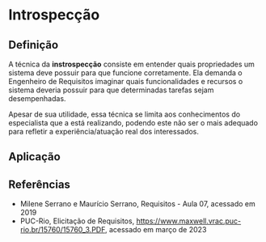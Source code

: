 # Introspecção

## Definição

A técnica da **instrospecção** consiste em entender quais propriedades um sistema deve possuir para que funcione corretamente. Ela demanda o Engenheiro de Requisitos imaginar quais funcionalidades e recursos o sistema deveria possuir para que determinadas tarefas sejam desempenhadas.

Apesar de sua utilidade, essa técnica se limita aos conhecimentos do especialista que a está realizando, podendo este não ser o mais adequado para refletir a experiência/atuação real dos interessados.

## Aplicação

## Referências

* Milene Serrano e Maurício Serrano, Requisitos - Aula 07, acessado em 2019
* PUC-Rio, Elicitação de Requisitos, https://www.maxwell.vrac.puc-rio.br/15760/15760_3.PDF, acessado em março de 2023